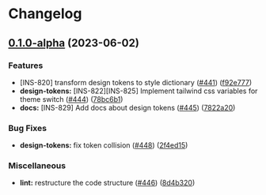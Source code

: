 # Changelog

## [0.1.0-alpha](https://github.com/instill-ai/design-system/compare/@instill-ai/design-tokens-v0.0.0-alpha...@instill-ai/design-tokens-v0.1.0-alpha) (2023-06-02)


### Features

* [INS-820] transform design tokens to style dictionary ([#441](https://github.com/instill-ai/design-system/issues/441)) ([f92e777](https://github.com/instill-ai/design-system/commit/f92e777cb3508ff8ce134293d971b0edfce7a25c))
* **design-tokens:** [INS-822][INS-825] Implement tailwind css variables for theme switch ([#444](https://github.com/instill-ai/design-system/issues/444)) ([78bc6b1](https://github.com/instill-ai/design-system/commit/78bc6b1ff0b5d4e08a763367409438e546fa5915))
* **docs:** [INS-829] Add docs about design tokens ([#445](https://github.com/instill-ai/design-system/issues/445)) ([7822a20](https://github.com/instill-ai/design-system/commit/7822a2099d842dd9f7b167989c8429e701d419b5))


### Bug Fixes

* **design-tokens:** fix token collision ([#448](https://github.com/instill-ai/design-system/issues/448)) ([2f4ed15](https://github.com/instill-ai/design-system/commit/2f4ed152ff30693aa88144182d3cbfdb28a71539))


### Miscellaneous

* **lint:** restructure the code structure ([#446](https://github.com/instill-ai/design-system/issues/446)) ([8d4b320](https://github.com/instill-ai/design-system/commit/8d4b32042677cfa8ade84b3dba43b9404dd9f2e2))
